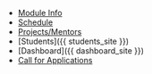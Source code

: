 <navigation>

* [Module Info]({{baseUrl}}/admin/cs3281.html)
* [Schedule]({{baseUrl}}/schedule/index-cs3281.html)
* [Projects/Mentors]({{baseUrl}}/admin/mentors.html)
* [Students]({{ students_site }})
* [Dashboard]({{ dashboard_site }})
* [Call for Applications]({{baseUrl}}/admin/callForApplications.html)
</navigation>